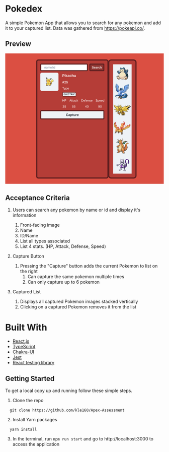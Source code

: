 # Pokedex

A simple Pokemon App that allows you to search for any pokemon and add it to your captured list. Data was gathered from https://pokeapi.co/.

## Preview
![Screenshot of the Pokemon app](public/Screenshot%202023-02-26%20at%206.17.49%20AM.png)

## Acceptance Criteria 

1. Users can search any pokemon by name or id and display it's information
	1. Front-facing image
	2. Name
	3. ID/Name
	4. List all types associated
	5. List 4 stats. (HP, Attack, Defense, Speed)

2. Capture Button
	1. Pressing the "Capture" button adds the current Pokemon to list on the right
		1. Can capture the same pokemon multiple times
		2. Can only capture up to 6 pokemon	
3. Captured List
	1. Displays all captured Pokemon images stacked vertically
	2. Clicking on a captured Pokemon removes it from the list

# Built With
- [React.js](https://reactjs.org/)
- [TypeScript](https://www.typescriptlang.org/)
- [Chakra-UI](https://chakra-ui.com/)
- [Jest](https://jestjs.io/)
- [React testing library](https://testing-library.com/docs/react-testing-library/intro/)

## Getting Started
To get a local copy up and running follow these simple steps.
1. Clone the repo
```
  git clone https://github.com/kle160/Apex-Assessment
```
2. Install Yarn packages
```
  yarn install
```
3. In the terminal, run `npm run start` and go to http://localhost:3000 to access the application
